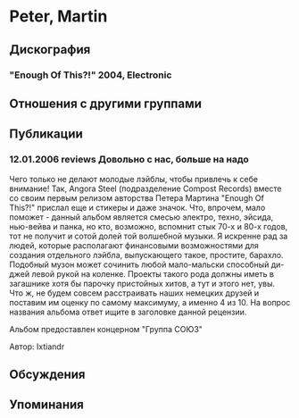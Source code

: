 # Peter, Martin



## Дискография

### "Enough Of This?!" 2004, Electronic




## Отношения с другими группами


## Публикации

### 12.01.2006 reviews Довольно с нас, больше на надо

<P>Чего только не делают молодые лэйблы, чтобы привлечь к себе внимание! Так, Angora Steel (подразделение Compost Records) вместе со своим первым релизом авторства Петера Мартина "Enough Of This?!" прислал еще и стикеры и даже значок. Что, впрочем, мало поможет - данный альбом является смесью электро, техно, эйсида, нью-вейва и панка, но кто, возможно, вспомнит стык 70-х и 80-х годов, тот не получит и сотой долей той волшебной музыки. Я искренне рад за людей, которые располагают финансовыми возможностями для создания отдельного лэйбла, выпускающего такое, простите, барахло. Подобный музон может сочинить любой мало-мальски способный ди-джей левой рукой на коленке. Проекты такого рода должны иметь в загашнике хотя бы парочку пристойных хитов, а тут и этого нет, увы. Что ж, не будем совсем расстраивать наших немецких друзей и поставим им оценку по самому максимуму, а именно 4 из 10. На вопрос названия альбома ответ ищите в заголовке данной рецензии.</P>
<P>Альбом предоставлен концерном "Группа СОЮЗ"</P>
Автор: Ixtiandr


## Обсуждения


## Упоминания

